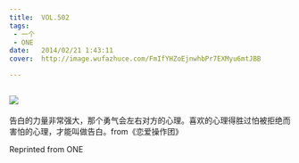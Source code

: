 ```yaml
---
title:	VOL.502
tags:
 - 一个
 - ONE
date:	2014/02/21 1:43:11
cover:	http://image.wufazhuce.com/FmIfYHZoEjnwhbPr7EXMyu6mtJBB

---
```

![](http://image.wufazhuce.com/FmIfYHZoEjnwhbPr7EXMyu6mtJBB)
---

告白的力量非常强大，那个勇气会左右对方的心理。喜欢的心理得胜过怕被拒绝而害怕的心理，才能叫做告白。from《恋爱操作团》
 
Reprinted from ONE
